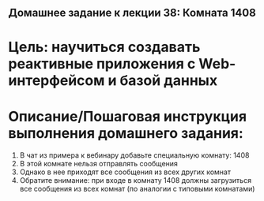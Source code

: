 ## Домашнее задание к лекции 38: Комната 1408

# Цель: научиться создавать реактивные приложения с Web-интерфейсом и базой данных

# Описание/Пошаговая инструкция выполнения домашнего задания:

1) В чат из примера к вебинару добавьте специальную комнату: 1408
2) В этой комнате нельзя отправлять сообщения
3) Однако в нее приходят все сообщения из всех других комнат
4) Обратите внимание:
   при входе в комнату 1408 должны загрузиться все сообщения из всех комнат (по аналогии с типовыми комнатами)
